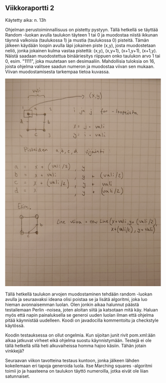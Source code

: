 ## Viikkoraportti 2

Käytetty aika: n. 13h

Ohjelman perustoiminnallisuus on pistetty pystyyn. Tällä hetkellä se täyttää Random -luokan avulla taulukon täyteen 1 tai 0 ja muodostaa niistä ikkunan täynnä valkoisia (taulukossa 1) ja mustia (taulukossa 0) pisteitä. Tämän jälkeen käydään loopin avulla läpi jokainen piste (x,y), josta muodostetaan neliö, jonka jokainen kulma vastaa pistettä: (x,y), (x,y+1), (x+1,y+1), (x+1,y). Näistä saadaan muodostettua binääriesitys riippuen onko taulukon arvo 1 tai 0, esim. "1111", joka muutetaan sen desimaaliin. Mahdollisia tuloksia on 16, joista ohjelma valitsee saadun numeron ja muodostaa viivan sen mukaan. Viivan muodostamisesta tarkempaa tietoa kuvassa.

![Yhden viivan muodostaminen algoritmissa](https://github.com/JerryTammi/MarchingSquaresTiralabra/blob/main/Dokumentaatio/Kuvat/ms3.JPG)

Tällä hetkellä taulukon arvojen muodostaminen tehdään random -luokan avulla ja seuraavaksi ideana olisi poistaa se ja lisätä algoritmi, joka luo hieman avonnaisemman luolan. Olen jonkin aikaa halunnut päästä testailemaan Perlin -noisea, joten aloitan siitä ja katsotaan mitä käy. Haluan myös että napin painaluksella se generoi uuden luolan ilman että ohjelma pitää käynnistää uudelleen. Koodi on javadocilla kommentoitu ja checkstyle käytössä.

Koodin testauksessa on ollut ongelmia. Kun sijoitan junit rivit pom.xml:ään alkaa jatkuvat virheet eikä ohjelma suostu käynnistymään. Testejä ei ole tällä hetkellä sillä heti alkuvaiheissa homma hajoo käsiin. Tähän jotain vinkkejä?

Seuraavan viikon tavotteina testaus kuntoon, jonka jälkeen lähden kokeilemaan eri tapoja generoida luola. Itse Marching squares -algoritmi toimii jo ja haasteena on taulukon täyttö numeroilla, jotka eivät ole liian satunnaiset.

